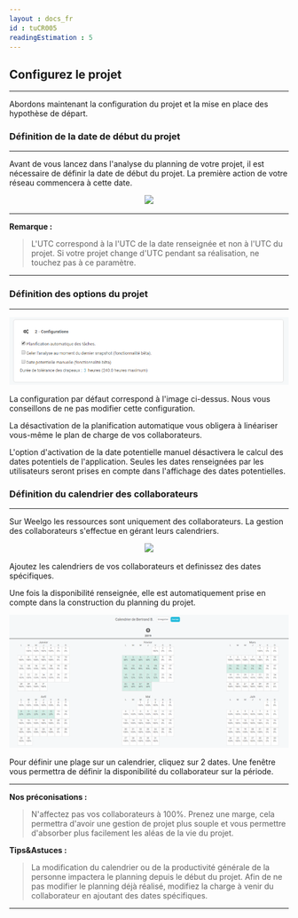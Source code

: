 ```yaml
---
layout : docs_fr
id : tuCR005
readingEstimation : 5
---
```



## Configurez le projet
------------------------

Abordons maintenant la configuration du projet et la mise en place des hypothèse de départ. 


### Définition de la date de début du projet
------------------------


Avant de vous lancez dans l'analyse du planning de votre projet, il est nécessaire de définir la date de début du projet. La première action de votre réseau commencera à cette date. 

<p align="center">
<img src="configurerDateDebut.png.png">
</p>

---

**Remarque :**
>L'UTC correspond à la l'UTC de la date renseignée et non à l'UTC du projet. Si votre projet change d'UTC pendant sa réalisation, ne touchez pas à ce paramètre. 

---

### Définition des options du projet
------------------------


<p align="center">
<img src="optionProjet.png">
</p>

La configuration par défaut correspond à l'image ci-dessus. Nous vous conseillons de ne pas modifier cette configuration. 

La désactivation de la planification automatique vous obligera à linéariser vous-même le plan de charge de vos collaborateurs.

L'option d'activation de la date potentielle manuel désactivera le calcul des dates potentiels de l'application. Seules les dates renseignées par les utilisateurs seront prises en compte dans l'affichage des dates potentielles. 


### Définition du calendrier des collaborateurs
------------------------

Sur Weelgo les ressources sont uniquement des collaborateurs. La gestion des collaborateurs s'effectue en gérant leurs calendriers. 

<p align="center">
<img src="confProjetCalendrier.png.png">
</p>


Ajoutez les calendriers de vos collaborateurs et definissez des dates spécifiques. 

Une fois la disponibilité renseignée, elle est automatiquement prise en compte dans la construction du planning du projet. 

<p align="center">
<img src="calendrier.png">
</p>

Pour définir une plage sur un calendrier, cliquez sur 2 dates. Une fenêtre vous permettra de définir la disponibilité du collaborateur sur la période. 

---

**Nos préconisations :**

>N'affectez pas vos collaborateurs à 100%. Prenez une marge, cela permettra d'avoir une gestion de projet plus souple et vous permettre d'absorber plus facilement les aléas de la vie du projet.

**Tips&Astuces :**
>La modification du calendrier ou de la productivité générale de la personne impactera le planning depuis le début du projet. Afin de ne pas modifier le planning déjà réalisé, modifiez la charge à venir du collaborateur en ajoutant des dates spécifiques.

---
